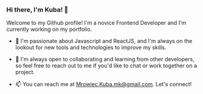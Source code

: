 ### Hi there, I'm Kuba! 👋
Welcome to my Github profile! I'm a novice Frontend Developer and I'm currently working on my portfolio.

- 🌱 I'm passionate about Javascript and ReactJS, and I'm always on the lookout for new tools and technologies to improve my skills.

- 🤝 I'm always open to collaborating and learning from other developers, so feel free to reach out to me if you'd like to chat or work together on a project.

- 📫 You can reach me at Mrowiec.Kuba.mk@gmail.com. Let's connect!
